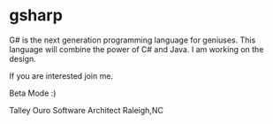 gsharp
======

G# is the next generation programming language for geniuses.
This language will combine the power of C# and Java.
I am working on the design.

If you are interested join me.

Beta Mode :)

Talley Ouro
Software Architect
Raleigh,NC

